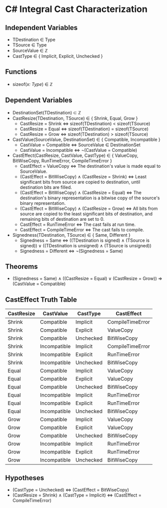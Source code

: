 # C# Integral Cast Characterization

## Independent Variables

- TDestination ∈ Type
- TSource ∈ Type
- SourceValue ∈ ℤ
- CastType ∈ { Implicit, Explicit, Unchecked }

## Functions

- sizeof(*x: Type*) ∈ ℤ

## Dependent Variables

- DestinationSet(TDestination) ⊂ ℤ
- CastResize(TDestination, TSource) ∈ { Shrink, Equal, Grow }
  - CastResize = Shrink ⇔ sizeof(TDestination) < sizeof(TSource)
  - CastResize = Equal ⇔ sizeof(TDestination) = sizeof(TSource)
  - CastResize = Grow ⇔ sizeof(TDestination) > sizeof(TSource)
- CastValue(SourceValue, DestinationSet) ∈ { Compatible, Incompatible }
  - CastValue = Compatible ⇔ SourceValue ∈ DestinationSet
  - CastValue = Incompatible ⇔ ¬(CastValue = Compatible)
- CastEffect(CastResize, CastValue, CastType) ∈ { ValueCopy, BitWiseCopy,
  RunTimeError, CompileTimeError }
  - CastEffect = ValueCopy ⇔ The destination's value is made equal to
    SourceValue.
  - (CastEffect = BitWiseCopy) ∧ (CastResize = Shrink) ⇔ Least significant bits
    from source are copied to destination, until destination bits are filled.
  - (CastEffect = BitWiseCopy) ∧ (CastResize = Equal) ⇔ The destination's
    binary representation is a bitwise copy of the source's binary
    representation.
  - (CastEffect = BitWiseCopy) ∧ (CastResize = Grow) ⇔ All bits from source are
    copied to the least significant bits of destination, and remaining bits of
    destination are set to 0.
  - CastEffect = RunTimeError ⇔ The cast fails at run time.
  - CastEffect = CompileTimeError ⇔ The cast fails to compile.
- Signedness(TDestination, TSource) ∈ { Same, Different }
  - Signedness = Same ⇔ ((TDestination is signed) ∧ (TSource is signed)) ∨ ((TDestination is unsigned) ∧ (TSource is unsigned))
  - Signedness = Different ⇔ ¬(Signedness = Same)

## Theorems

- (Signedness = Same) ∧ ((CastResize = Equal) ∨ (CastResize = Grow)) ⇒ (CastValue = Compatible)

## CastEffect Truth Table

| CastResize | CastValue    | CastType  | CastEffect       |
| ---------- | ------------ | --------- | ---------------- |
| Shrink     | Compatible   | Implicit  | CompileTimeError |
| Shrink     | Compatible   | Explicit  | ValueCopy        |
| Shrink     | Compatible   | Unchecked | BitWiseCopy      |
| Shrink     | Incompatible | Implicit  | CompileTimeError |
| Shrink     | Incompatible | Explicit  | RunTimeError     |
| Shrink     | Incompatible | Unchecked | BitWiseCopy      |
| Equal      | Compatible   | Implicit  | ValueCopy        |
| Equal      | Compatible   | Explicit  | ValueCopy        |
| Equal      | Compatible   | Unchecked | BitWiseCopy      |
| Equal      | Incompatible | Implicit  | RunTimeError     |
| Equal      | Incompatible | Explicit  | RunTimeError     |
| Equal      | Incompatible | Unchecked | BitWiseCopy      |
| Grow       | Compatible   | Implicit  | ValueCopy        |
| Grow       | Compatible   | Explicit  | ValueCopy        |
| Grow       | Compatible   | Unchecked | BitWiseCopy      |
| Grow       | Incompatible | Implicit  | RunTimeError     |
| Grow       | Incompatible | Explicit  | RunTimeError     |
| Grow       | Incompatible | Unchecked | BitWiseCopy      |

## Hypotheses

- (CastType = Unchecked) ⇔ (CastEffect = BitWiseCopy)
- (CastResize = Shrink) ∧ (CastType = Implicit) ⇔ (CastEffect = CompileTimeError)
